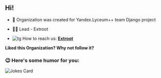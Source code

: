 
## Hi!

 - 🌱 Organization was created for Yandex.Lyceum++ team Django project

 - 👨‍💻 Lead - Extroot

 - ![tg](https://icons.iconarchive.com/icons/froyoshark/enkel/16/Telegram-icon.png)  How to reach us: [**Extroot**](t.me/extrott)

**Liked this Organization? Why not follow it?**

### 😉 Here's some humor for you:
![Jokes Card](https://readme-jokes.vercel.app/api?hideBorder)